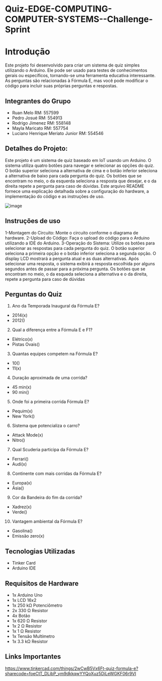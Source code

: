 # Quiz-EDGE-COMPUTING-COMPUTER-SYSTEMS--Challenge-Sprint

# Introdução
Este projeto foi desenvolvido para criar um sistema de quiz simples utilizando o Arduino. Ele pode ser usado para testes de conhecimentos gerais ou específicos, tornando-se uma ferramenta educativa interessante. As perguntas são relacionadas à Fórmula E, mas você pode modificar o código para incluir suas próprias perguntas e respostas.

## Integrantes do Grupo 

* Ruan Melo RM: 557599
* Pedro Josué RM: 554913
* Rodrigo Jimenez RM: 558148
* Mayla Maricato RM: 557754
* Luciano Henrique Meriato Junior RM: 554546


## Detalhes do Projeto:
Este projeto é um sistema de quiz baseado em IoT usando um Arduino. O sistema utiliza quatro botões para navegar e selecionar as opções do quiz. O botão superior seleciona a alternativa de cima e o botão inferior seleciona a alternativa de baixo para cada pergunta do quiz. Os botões que se encontram no meio, o da esquerda seleciona a resposta que desejar, e o da direita repete a pergunta para caso de dúvidas. Este arquivo README fornece uma explicação detalhada sobre a configuração do hardware, a implementação do código e as instruções de uso.


![image](https://github.com/DevRuanX/Quiz-EDGE-COMPUTING-COMPUTER-SYSTEMS--Challenge-Sprint/assets/160757151/3425d55c-34ac-4d77-98d0-208b65493209)




## Instruções de uso
1-Montagem do Circuito: Monte o circuito conforme o diagrama de hardware.
2-Upload do Código: Faça o upload do código para o Arduino utilizando a IDE do Arduino.
3-Operação do Sistema:
  Utilize os botões para selecionar as respostas para cada pergunta do quiz.
  O botão superior seleciona a primeira opção e o botão inferior seleciona a segunda opção.
  O display LCD mostrará a pergunta atual e as duas alternativas. Após selecionar uma resposta, o sistema exibirá a resposta escolhida por alguns segundos antes de passar      para a próxima pergunta.
  Os botões que se encontram no meio, o da esqueda seleciona a alternativa e o da direita, repete a pergunta para caso de dúvidas

## Perguntas do Quiz

1) Ano da Temporada Inaugural da Fórmula E?

* 2014(x)
* 2012()
  
2) Qual a diferença entre a Fórmula E e F1?

* Elétrico(x)
* Pistas Ovais()
  
3) Quantas equipes competem na Fórmula E?

* 10()
* 11(x)
  
4) Duração aproximada de uma corrida?

* 45 min(x)
* 90 min()
  
5) Onde foi a primeira corrida Fórmula E?

* Pequim(x)
* New York()
  
6) Sistema que potencializa o carro?

* Attack Mode(x)
* Nitro()
  
7) Qual Scuderia participa da Fórmula E?

* Ferrari()
* Audi(x)
  
8) Continente com mais corridas da Fórmula E?

* Europa(x)
* Ásia()
  
9) Cor da Bandeira do fim da corrida?

* Xadrez(x)
* Verde()
  
10) Vantagem ambiental da Fórmula E?

* Gasolina()
* Emissão zero(x)



## Tecnologias Utilizadas

* Tinker Card
* Arduino IDE


## Requisitos de Hardware

* 1x Arduino Uno
* 1x LCD 16x2
* 1x 250 kΩ Potenciômetro
* 2x 330 Ω Resistor
* 4x Botão
* 1x 620 Ω Resistor
* 1x 2 Ω Resistor
* 1x 1 Ω Resistor
* 1x Tensão Multímetro
* 1x 3.3 kΩ Resistor


## Links Importantes 

https://www.tinkercad.com/things/2wCwB5Vx6Ft-quiz-formula-e?sharecode=foeCtT_DLibP_ym9dkkqwYYQoXuz5DiLeWGKF06r9VI



  
